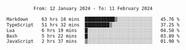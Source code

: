 <div align="center">
<p style="text-align: center;">
<!--START_SECTION:waka-->

```txt
From: 12 January 2024 - To: 11 February 2024

Markdown     63 hrs 18 mins  ███████████▒░░░░░░░░░░░░░   45.76 %
TypeScript   51 hrs 32 mins  █████████▒░░░░░░░░░░░░░░░   37.25 %
Lua          6 hrs 19 mins   █░░░░░░░░░░░░░░░░░░░░░░░░   04.58 %
Bash         5 hrs 22 mins   █░░░░░░░░░░░░░░░░░░░░░░░░   03.89 %
JavaScript   2 hrs 37 mins   ▒░░░░░░░░░░░░░░░░░░░░░░░░   01.90 %
```

<!--END_SECTION:waka-->
</p>
</div>
